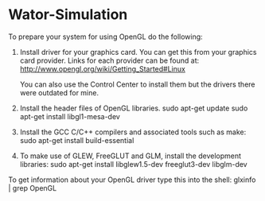 Wator-Simulation
================
To prepare your system for using OpenGL do the following:

1. Install driver for your graphics card.
	You can get this from your graphics card provider.
	Links for each provider can be found at: 
	http://www.opengl.org/wiki/Getting_Started#Linux

	You can also use the Control Center to install them but the drivers there 		were outdated for mine.

2. Install the header files of OpenGL libraries.
	sudo apt-get update
	sudo apt-get install libgl1-mesa-dev

3. Install the GCC C/C++ compilers and associated tools such as make:
	sudo apt-get install build-essential

4. To make use of GLEW, FreeGLUT and GLM, install the development libraries:
	sudo apt-get install libglew1.5-dev freeglut3-dev libglm-dev

To get information about your OpenGL driver type this into the shell:
	glxinfo | grep OpenGL
